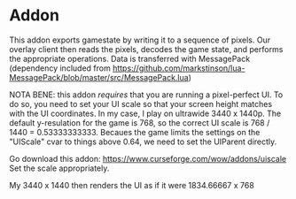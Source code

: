 # Addon

This addon exports gamestate by writing it to a sequence of pixels. Our overlay client then reads the pixels, decodes the game state, and performs the appropriate operations.
Data is transferred with MessagePack (dependency included from https://github.com/markstinson/lua-MessagePack/blob/master/src/MessagePack.lua)

NOTA BENE: this addon *requires* that you are running a pixel-perfect UI.
To do so, you need to set your UI scale so that your screen height matches with the UI coordinates.
In my case, I play on ultrawide 3440 x 1440p. The default y-resulation for the game is 768, so the correct UI scale is 768 / 1440 = 0.53333333333. Becaues the game limits the settings on the "UIScale" cvar to things above 0.64, we need to set the UIParent directly.

Go download this addon: https://www.curseforge.com/wow/addons/uiscale
Set the scale appropriately.

My 3440 x 1440 then renders the UI as if it were 1834.66667 x 768
